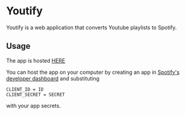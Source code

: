 # Youtify

Youtify is a web application that converts Youtube playlists to Spotify.

## Usage

The app is hosted [HERE](jeronimo.mendes.pythonanywhere.com)

You can host the app on your computer by creating an app in [Spotify's developer dashboard](https://developer.spotify.com/dashboard/login) and substituting 
```
CLIENT_ID = ID
CLIENT_SECRET = SECRET
```
with your app secrets.
